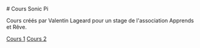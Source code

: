 # Cours Sonic Pi

Cours créés par Valentin Lageard pour un stage de l'association Apprends et Rêve.

[Cours 1](cours1.html)
[Cours 2](cours2.html)